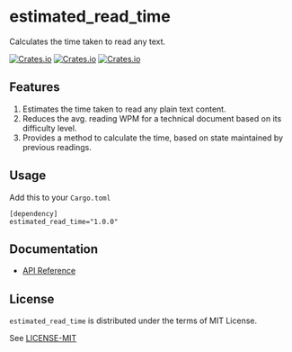 # estimated_read_time

Calculates the time taken to read any text.

[![Crates.io](https://img.shields.io/crates/v/estimated_read_time?color=yellow&label=Latest%20Version&style=flat-square)](https://crates.io/crates/estimated_read_time)
[![Crates.io](https://img.shields.io/crates/d/estimated_read_time?color=orange&style=flat-square)](https://crates.io/crates/estimated_read_time)
[![Crates.io](https://img.shields.io/crates/l/estimated_read_time?style=flat-square)](https://github.com/karthik512/estimated_read_time/blob/v1.0.0/LICENSE)

## Features

  1. Estimates the time taken to read any plain text content.
  2. Reduces the avg. reading WPM for a technical document based on its difficulty level.
  3. Provides a method to calculate the time, based on state maintained by previous readings.

## Usage

Add this to your `Cargo.toml`
```
[dependency]
estimated_read_time="1.0.0"
```

## Documentation

* [API Reference](https://docs.rs/estimated_read_time/1.0.0/estimated_read_time/)

## License

`estimated_read_time` is distributed under the terms of MIT License.

See [LICENSE-MIT](https://github.com/karthik512/estimated_read_time/blob/v1.0.0/LICENSE)
